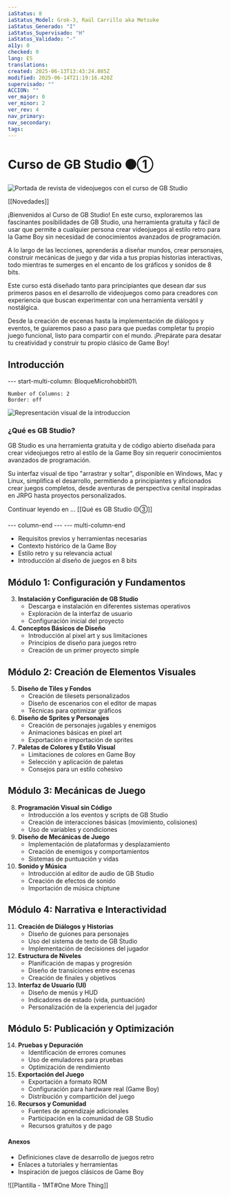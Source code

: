 ```yaml
---
iaStatus: 8
iaStatus_Model: Grok-3, Raúl Carrillo aka Metsuke
iaStatus_Generado: "I"
iaStatus_Supervisado: "H"
iaStatus_Validado: "-"
a11y: 0
checked: 0
lang: ES
translations: 
created: 2025-06-13T13:43:24.085Z
modified: 2025-06-14T21:19:16.420Z
supervisado: ""
ACCION: ""
ver_major: 0
ver_minor: 2
ver_rev: 4
nav_primary: 
nav_secondary: 
tags:
---
```

# Curso de GB Studio ⚫①

![Portada de revista de videojuegos con el curso de GB Studio](_resources/41f175e0de54ecc13bcefca8c850c5e5_MD5.jpg)

[[Novedades]]

¡Bienvenidos al Curso de GB Studio! En este curso, exploraremos las fascinantes posibilidades de GB Studio, una herramienta gratuita y fácil de usar que permite a cualquier persona crear videojuegos al estilo retro para la Game Boy sin necesidad de conocimientos avanzados de programación. 

A lo largo de las lecciones, aprenderás a diseñar mundos, crear personajes, construir mecánicas de juego y dar vida a tus propias historias interactivas, todo mientras te sumerges en el encanto de los gráficos y sonidos de 8 bits.

Este curso está diseñado tanto para principiantes que desean dar sus primeros pasos en el desarrollo de videojuegos como para creadores con experiencia que buscan experimentar con una herramienta versátil y nostálgica. 

Desde la creación de escenas hasta la implementación de diálogos y eventos, te guiaremos paso a paso para que puedas completar tu propio juego funcional, listo para compartir con el mundo. ¡Prepárate para desatar tu creatividad y construir tu propio clásico de Game Boy!

## **Introducción**

--- start-multi-column: BloqueMicrohobbit01\
```column-settings  
Number of Columns: 2
Border: off
```
![Representación visual de la introduccion](PublicBrain/_resources/80f9f289e44220fb8ee4eac6754fd236_MD5.jpg)

### ¿Qué es GB Studio?

GB Studio es una herramienta gratuita y de código abierto diseñada para crear videojuegos retro al estilo de la Game Boy sin requerir conocimientos avanzados de programación. 

Su interfaz visual de tipo "arrastrar y soltar", disponible en Windows, Mac y Linux, simplifica el desarrollo, permitiendo a principiantes y aficionados crear juegos completos, desde aventuras de perspectiva cenital inspiradas en JRPG hasta proyectos personalizados. 

Continuar leyendo en ... [[Qué es GB Studio 🟡③]]

 --- column-end ---
--- multi-column-end
 
   - Requisitos previos y herramientas necesarias
   - Contexto histórico de la Game Boy
   - Estilo retro y su relevancia actual
   - Introducción al diseño de juegos en 8 bits
## **Módulo 1: Configuración y Fundamentos**

3. **Instalación y Configuración de GB Studio**
   - Descarga e instalación en diferentes sistemas operativos
   - Exploración de la interfaz de usuario
   - Configuración inicial del proyecto
4. **Conceptos Básicos de Diseño**
   - Introducción al pixel art y sus limitaciones
   - Principios de diseño para juegos retro
   - Creación de un primer proyecto simple

## **Módulo 2: Creación de Elementos Visuales**

5. **Diseño de Tiles y Fondos**
   - Creación de tilesets personalizados
   - Diseño de escenarios con el editor de mapas
   - Técnicas para optimizar gráficos
6. **Diseño de Sprites y Personajes**
   - Creación de personajes jugables y enemigos
   - Animaciones básicas en pixel art
   - Exportación e importación de sprites
7. **Paletas de Colores y Estilo Visual**
   - Limitaciones de colores en Game Boy
   - Selección y aplicación de paletas
   - Consejos para un estilo cohesivo

## **Módulo 3: Mecánicas de Juego**

8. **Programación Visual sin Código**
   - Introducción a los eventos y scripts de GB Studio
   - Creación de interacciones básicas (movimiento, colisiones)
   - Uso de variables y condiciones
9. **Diseño de Mecánicas de Juego**
   - Implementación de plataformas y desplazamiento
   - Creación de enemigos y comportamientos
   - Sistemas de puntuación y vidas
10. **Sonido y Música**
    - Introducción al editor de audio de GB Studio
    - Creación de efectos de sonido
    - Importación de música chiptune
## **Módulo 4: Narrativa e Interactividad**

11. **Creación de Diálogos y Historias**
    - Diseño de guiones para personajes
    - Uso del sistema de texto de GB Studio
    - Implementación de decisiones del jugador
12. **Estructura de Niveles**
    - Planificación de mapas y progresión
    - Diseño de transiciones entre escenas
    - Creación de finales y objetivos
13. **Interfaz de Usuario (UI)**
    - Diseño de menús y HUD
    - Indicadores de estado (vida, puntuación)
    - Personalización de la experiencia del jugador

## **Módulo 5: Publicación y Optimización**

14. **Pruebas y Depuración**
    - Identificación de errores comunes
    - Uso de emuladores para pruebas
    - Optimización de rendimiento
15. **Exportación del Juego**
    - Exportación a formato ROM
    - Configuración para hardware real (Game Boy)
    - Distribución y compartición del juego
16. **Recursos y Comunidad**
    - Fuentes de aprendizaje adicionales
    - Participación en la comunidad de GB Studio
    - Recursos gratuitos y de pago
#### **Anexos**

- Definiciones clave de desarrollo de juegos retro
- Enlaces a tutoriales y herramientas
- Inspiración de juegos clásicos de Game Boy

![[Plantilla - 1MT#One More Thing]]
